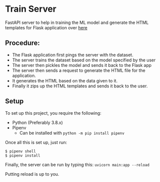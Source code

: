 # Train Server

FastAPI server to help in training the ML model and generate the HTML templates for Flask application over [here](https://github.com/charlescsr/implogn-visintei-dating) 

## Procedure:

* The Flask application first pings the server with the dataset.
* The server trains the dataset based on the model specified by the user
* The server then pickles the model and sends it back to the Flask app
* The server then sends a request to generate the HTML file for the application.
* It generates the HTML based on the data given to it.
* Finally it zips up the HTML templates and sends it back to the user.

## Setup

To set up this project, you require the following:

* Python (Preferably 3.8.x)
* Pipenv
  * Can be installed with ```python -m pip install pipenv```

Once all this is set up, just run:

```
$ pipenv shell
$ pipenv install
```

Finally, the server can be run by typing this:
```uvicorn main:app --reload```

Putting reload is up to you.
